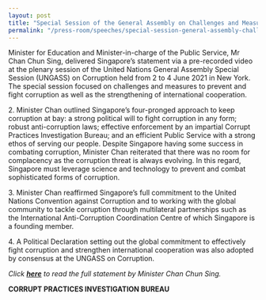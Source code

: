 ```yaml
---
layout: post
title: "Special Session of the General Assembly on Challenges and Measures to Prevent and Combat Corruption and Strengthen International Cooperation"
permalink: "/press-room/speeches/special-session-general-assembly-challenges-and-measures-prevent-and"
---
```

Minister for Education and Minister-in-charge of the Public Service, Mr Chan Chun Sing, delivered Singapore’s statement via a pre-recorded video at the plenary session of the United Nations General Assembly Special Session (UNGASS) on Corruption held from 2 to 4 June 2021 in New York. The special session focused on challenges and measures to prevent and fight corruption as well as the strengthening of international cooperation.

2\.        Minister Chan outlined Singapore’s four-pronged approach to keep corruption at bay: a strong political will to fight corruption in any form; robust anti-corruption laws; effective enforcement by an impartial Corrupt Practices Investigation Bureau; and an efficient Public Service with a strong ethos of serving our people. Despite Singapore having some success in combating corruption, Minister Chan reiterated that there was no room for complacency as the corruption threat is always evolving. In this regard, Singapore must leverage science and technology to prevent and combat sophisticated forms of corruption.

3\.        Minister Chan reaffirmed Singapore’s full commitment to the United Nations Convention against Corruption and to working with the global community to tackle corruption through multilateral partnerships such as the International Anti-Corruption Coordination Centre of which Singapore is a founding member. 

4\.        A Political Declaration setting out the global commitment to effectively fight corruption and strengthen international cooperation was also adopted by consensus at the UNGASS on Corruption. 

<p><em>Click&nbsp;<strong><a href="https://github.com/isomerpages/cpib-main/files/6655073/Statement.by.Minister.Chan.Chun.Sing.at.UNGASS.on.Corruption.pdf">here</a></strong>&nbsp;to read the full statement by Minister Chan Chun Sing.</em></p>

**CORRUPT PRACTICES INVESTIGATION BUREAU**
